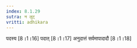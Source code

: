 ```yaml
---
index: 8.1.29
sutra: न लुट्
vritti: adhikara
---
```


 पदस्य [8।1।16]  पदात् [8।1।17]  अनुदात्तं सर्वमापादादौ [8।1।18] 